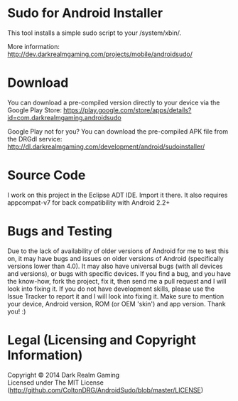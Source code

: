 Sudo for Android Installer
==========================

This tool installs a simple sudo script to your /system/xbin/.

More information: http://dev.darkrealmgaming.com/projects/mobile/androidsudo/


Download
========

You can download a pre-compiled version directly to your device via the Google Play Store: https://play.google.com/store/apps/details?id=com.darkrealmgaming.androidsudo

Google Play not for you? You can download the pre-compiled APK file from the DRGdl service: http://dl.darkrealmgaming.com/development/android/sudoinstaller/


Source Code
===========

I work on this project in the Eclipse ADT IDE. Import it there. It also requires appcompat-v7 for back compatibility with Android 2.2+


Bugs and Testing
================

Due to the lack of availability of older versions of Android for me to test this on, it may have bugs and issues on older versions of Android (specifically versions lower than 4.0). It may also have universal bugs (with all devices and versions), or bugs with specific devices. If you find a bug, and you have the know-how, fork the project, fix it, then send me a pull request and I will look into fixing it. If you do not have development skills, please use the Issue Tracker to report it and I will look into fixing it. Make sure to mention your device, Android version, ROM (or OEM 'skin') and app version. Thank you! :)


Legal (Licensing and Copyright Information)
===========================================

Copyright &copy; 2014 Dark Realm Gaming
<br>
Licensed under The MIT License (http://github.com/ColtonDRG/AndroidSudo/blob/master/LICENSE)
